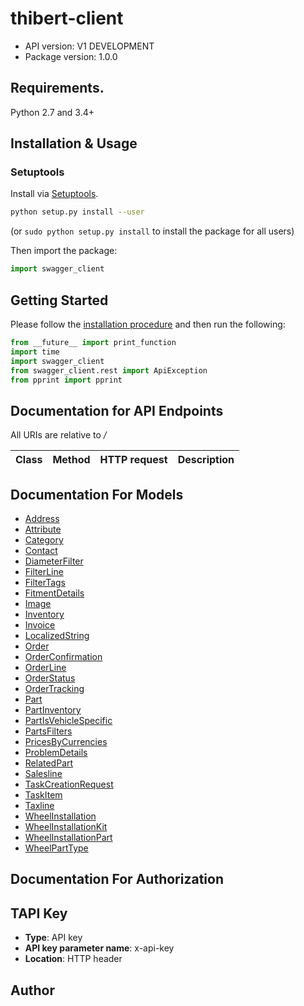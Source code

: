 # thibert-client

- API version: V1 DEVELOPMENT
- Package version: 1.0.0

## Requirements.

Python 2.7 and 3.4+

## Installation & Usage

### Setuptools

Install via [Setuptools](http://pypi.python.org/pypi/setuptools).

```sh
python setup.py install --user
```
(or `sudo python setup.py install` to install the package for all users)

Then import the package:
```python
import swagger_client
```

## Getting Started

Please follow the [installation procedure](#installation--usage) and then run the following:

```python
from __future__ import print_function
import time
import swagger_client
from swagger_client.rest import ApiException
from pprint import pprint
```

## Documentation for API Endpoints

All URIs are relative to */*

Class | Method | HTTP request | Description
------------ | ------------- | ------------- | -------------

## Documentation For Models

 - [Address](docs/Address.md)
 - [Attribute](docs/Attribute.md)
 - [Category](docs/Category.md)
 - [Contact](docs/Contact.md)
 - [DiameterFilter](docs/DiameterFilter.md)
 - [FilterLine](docs/FilterLine.md)
 - [FilterTags](docs/FilterTags.md)
 - [FitmentDetails](docs/FitmentDetails.md)
 - [Image](docs/Image.md)
 - [Inventory](docs/Inventory.md)
 - [Invoice](docs/Invoice.md)
 - [LocalizedString](docs/LocalizedString.md)
 - [Order](docs/Order.md)
 - [OrderConfirmation](docs/OrderConfirmation.md)
 - [OrderLine](docs/OrderLine.md)
 - [OrderStatus](docs/OrderStatus.md)
 - [OrderTracking](docs/OrderTracking.md)
 - [Part](docs/Part.md)
 - [PartInventory](docs/PartInventory.md)
 - [PartIsVehicleSpecific](docs/PartIsVehicleSpecific.md)
 - [PartsFilters](docs/PartsFilters.md)
 - [PricesByCurrencies](docs/PricesByCurrencies.md)
 - [ProblemDetails](docs/ProblemDetails.md)
 - [RelatedPart](docs/RelatedPart.md)
 - [Salesline](docs/Salesline.md)
 - [TaskCreationRequest](docs/TaskCreationRequest.md)
 - [TaskItem](docs/TaskItem.md)
 - [Taxline](docs/Taxline.md)
 - [WheelInstallation](docs/WheelInstallation.md)
 - [WheelInstallationKit](docs/WheelInstallationKit.md)
 - [WheelInstallationPart](docs/WheelInstallationPart.md)
 - [WheelPartType](docs/WheelPartType.md)

## Documentation For Authorization


## TAPI Key

- **Type**: API key
- **API key parameter name**: x-api-key
- **Location**: HTTP header


## Author

